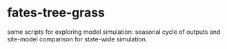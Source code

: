 # fates-tree-grass
some scripts for exploring model simulation: seasonal cycle of outputs and site-model comparison for state-wide simulation.
